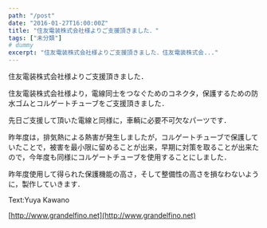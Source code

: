 ```yaml
---
path: "/post"
date: "2016-01-27T16:00:00Z"
title: "住友電装株式会社様よりご支援頂きました．"
tags: ["未分類"]
# dummy
excerpt: "住友電装株式会社様よりご支援頂きました．住友電装株式会..."
---
```




[](27-1.jpg)

住友電装株式会社様よりご支援頂きました．

住友電装株式会社様より，電線同士をつなぐためのコネクタ，保護するための防水ゴムとコルゲートチューブをご支援頂きました．

先日ご支援して頂いた電線と同様に，車輌に必要不可欠なパーツです．

昨年度は，排気熱による熱害が発生しましたが，コルゲートチューブで保護していたことで，被害を最小限に留めることが出来，早期に対策を取ることが出来たので，今年度も同様にコルゲートチューブを使用することにしました．

昨年度使用して得られた保護機能の高さ，そして整備性の高さを損なわないように，製作していきます．

Text:Yuya Kawano

[http://www.grandelfino.net](http://www.grandelfino.net)

